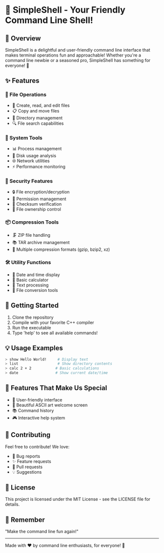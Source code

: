 # 🐚 SimpleShell - Your Friendly Command Line Shell! 

## 🌟 Overview
SimpleShell is a delightful and user-friendly command line interface that makes terminal operations fun and approachable! Whether you're a command line newbie or a seasoned pro, SimpleShell has something for everyone! 🎯

## ✨ Features

### 📁 File Operations
- 📝 Create, read, and edit files
- 📋 Copy and move files
- 📂 Directory management
- 🔍 File search capabilities

### 🔧 System Tools
- 📊 Process management
- 💾 Disk usage analysis
- 🌐 Network utilities
- ⚡ Performance monitoring

### 🔐 Security Features
- 🔒 File encryption/decryption
- 🔑 Permission management
- 📜 Checksum verification
- 🔏 File ownership control

### 📦 Compression Tools
- 🗜️ ZIP file handling
- 📚 TAR archive management
- 💫 Multiple compression formats (gzip, bzip2, xz)

### 🛠️ Utility Functions
- 📅 Date and time display
- 🧮 Basic calculator
- 📝 Text processing
- 🔄 File conversion tools

## 🚀 Getting Started

1. Clone the repository
2. Compile with your favorite C++ compiler
3. Run the executable
4. Type 'help' to see all available commands! 

## 💡 Usage Examples

```bash
> show Hello World!     # Display text
> list                  # Show directory contents
> calc 2 + 2           # Basic calculations
> date                 # Show current date/time
```

## 🎨 Features That Make Us Special

- 🎯 User-friendly interface
- 💫 Beautiful ASCII art welcome screen
- 📚 Command history
- 🎮 Interactive help system

## 🤝 Contributing

Feel free to contribute! We love:
- 🐛 Bug reports
- ✨ Feature requests
- 🔧 Pull requests
- 💡 Suggestions

## 📜 License

This project is licensed under the MIT License - see the LICENSE file for details.

## 🌟 Remember

"Make the command line fun again!"

---
Made with ❤️ by command line enthusiasts, for everyone! 🌈
